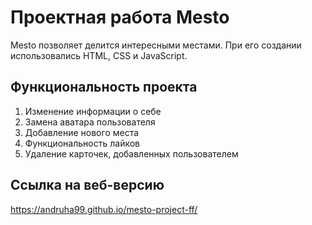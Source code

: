# Проектная работа Mesto

Mesto позволяет делится интересными местами. При его создании использовались HTML, CSS и JavaScript.

## Функциональность проекта

1. Изменение информации о себе
2. Замена аватара пользователя
3. Добавление нового места
4. Функциональность лайков
5. Удаление карточек, добавленных пользователем

## Ссылка на веб-версию

https://andruha99.github.io/mesto-project-ff/
